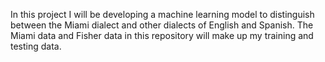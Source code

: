 In this project I will be developing a machine learning model to distinguish between the Miami dialect and other dialects of English and Spanish. The Miami data and Fisher data in this repository will make up my training and testing data. 
